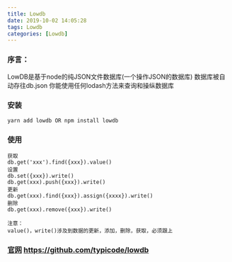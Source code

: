 ```yaml
---
title: Lowdb
date: 2019-10-02 14:05:28
tags: Lowdb
categories: [Lowdb]
---
```


### 序言：
LowDB是基于node的纯JSON文件数据库(一个操作JSON的数据库)
数据库被自动存往db.json
你能使用任何lodash方法来查询和操纵数据库

<!-- more -->
### 安装

```
yarn add lowdb OR npm install lowdb
```

### 使用

```
获取
db.get('xxx').find({xxx}).value()
设置
db.set({xxx}).write()
db.get(xxx).push({xxx}).write()
更新
db.get(xxx).find({xxx}).assign({xxxx}).write()
删除
db.get(xxx).remove({xxx}).write()

注意：
value()，write()涉及到数据的更新，添加，删除，获取，必须跟上
```

### [官网](https://github.com/typicode/lowdb) https://github.com/typicode/lowdb
